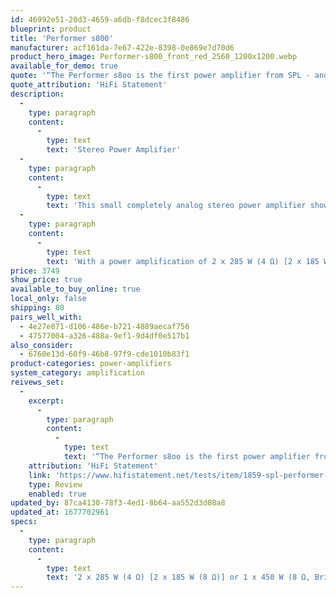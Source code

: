 ```yaml
---
id: 46992e51-20d3-4659-a6db-f8dcec3f8486
blueprint: product
title: 'Performer s800'
manufacturer: acf161da-7e67-422e-8398-0e869e7d70d6
product_hero_image: Performer-s800_front_red_2560_1200x1200.webp
available_for_demo: true
quote: '“The Performer s8oo is the first power amplifier from SPL - and it''s hard to believe when you experience it. Neutral and unobtrusive, subtle as well as dynamic, it reproduces music with captivating openness and ease. It doesn''t exaggerate and yet it is able to provide a deep insight into space and sound colors.”'
quote_attribution: 'HiFi Statement'
description:
  -
    type: paragraph
    content:
      -
        type: text
        text: 'Stereo Power Amplifier'
  -
    type: paragraph
    content:
      -
        type: text
        text: 'This small completely analog stereo power amplifier shows everyone that size does not necessarily have anything to do with greatness.'
  -
    type: paragraph
    content:
      -
        type: text
        text: 'With a power amplification of 2 x 285 W (4 Ω) [2 x 185 W (8 Ω)] or 1 x 450 W (8 Ω, Bridge Mode), this amplifier easily controls any loudspeaker. Thanks to VOLTAiR technology, it is fast, precise and highly efficient with outstanding sound.'
price: 3749
show_price: true
available_to_buy_online: true
local_only: false
shipping: 80
pairs_well_with:
  - 4e27e871-d106-486e-b721-4889aecaf756
  - 47577004-a326-488a-9ef1-9d4df0e517b1
also_consider:
  - 6760e13d-60f9-46b8-97f9-cde1010b83f1
product-categories: power-amplifiers
system_category: amplification
reivews_set:
  -
    excerpt:
      -
        type: paragraph
        content:
          -
            type: text
            text: '“The Performer s8oo is the first power amplifier from SPL - and it''s hard to believe when you experience it. Neutral and unobtrusive, subtle as well as dynamic, it reproduces music with captivating openness and ease. It doesn''t exaggerate and yet it is able to provide a deep insight into space and sound colors.”'
    attribution: 'HiFi Statement'
    link: 'https://www.hifistatement.net/tests/item/1859-spl-performer-s800'
    type: Review
    enabled: true
updated_by: 87ca4130-78f3-4ed1-8b64-aa552d3d08a8
updated_at: 1677702961
specs:
  -
    type: paragraph
    content:
      -
        type: text
        text: '2 x 285 W (4 Ω) [2 x 185 W (8 Ω)] or 1 x 450 W (8 Ω, Bridge Mode)'
---
```

